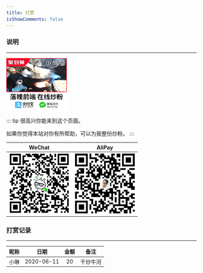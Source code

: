 ```yaml
---
title: 打赏
isShowComments: false
---
```


### 说明

<hr />

<img style="width: 160px" src="../../.vuepress/public/article/folder2/frontend.gif" />

::: tip
很高兴你能来到这个页面。

如果你觉得本站对你有所帮助，可以为我整份炒粉。
:::

| WeChat                                                                               | AliPay                                                                               |
| ------------------------------------------------------------------------------------ | ------------------------------------------------------------------------------------ |
| <img style="width: 160px" src="../../.vuepress/public/article/folder2/wechat.jpg" /> | <img style="width: 160px" src="../../.vuepress/public/article/folder2/alipay.jpg" /> |

### 打赏记录

<hr/>

| 昵称  |    日期    | 金额  |   备注   |
| :---: | :--------: | :---: | :------: |
| 小琳  | 2020-06-11 |  20   | 干炒牛河 |